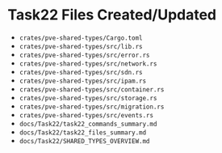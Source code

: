 # Task22 Files Created/Updated

- `crates/pve-shared-types/Cargo.toml`
- `crates/pve-shared-types/src/lib.rs`
- `crates/pve-shared-types/src/error.rs`
- `crates/pve-shared-types/src/network.rs`
- `crates/pve-shared-types/src/sdn.rs`
- `crates/pve-shared-types/src/ipam.rs`
- `crates/pve-shared-types/src/container.rs`
- `crates/pve-shared-types/src/storage.rs`
- `crates/pve-shared-types/src/migration.rs`
- `crates/pve-shared-types/src/events.rs`
- `docs/Task22/task22_commands_summary.md`
- `docs/Task22/task22_files_summary.md`
- `docs/Task22/SHARED_TYPES_OVERVIEW.md`
